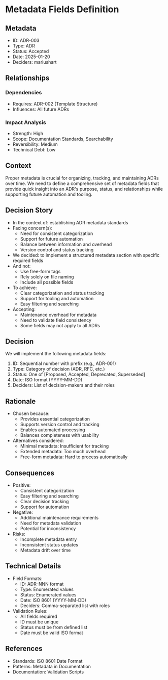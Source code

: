 # Metadata Fields Definition

## Metadata
- ID: ADR-003
- Type: ADR
- Status: Accepted
- Date: 2025-01-20
- Deciders: mariushart

## Relationships
### Dependencies
- Requires: ADR-002 (Template Structure)
- Influences: All future ADRs

### Impact Analysis
- Strength: High
- Scope: Documentation Standards, Searchability
- Reversibility: Medium
- Technical Debt: Low

## Context
Proper metadata is crucial for organizing, tracking, and maintaining ADRs over time. We need to define a comprehensive set of metadata fields that provide quick insight into an ADR's purpose, status, and relationships while supporting future automation and tooling.

## Decision Story
- In the context of: establishing ADR metadata standards
- Facing concern(s):
  - Need for consistent categorization
  - Support for future automation
  - Balance between information and overhead
  - Version control and status tracking
- We decided: to implement a structured metadata section with specific required fields
- And not:
  - Use free-form tags
  - Rely solely on file naming
  - Include all possible fields
- To achieve:
  - Clear categorization and status tracking
  - Support for tooling and automation
  - Easy filtering and searching
- Accepting:
  - Maintenance overhead for metadata
  - Need to validate field consistency
  - Some fields may not apply to all ADRs

## Decision
We will implement the following metadata fields:
1. ID: Sequential number with prefix (e.g., ADR-001)
2. Type: Category of decision (ADR, RFC, etc.)
3. Status: One of [Proposed, Accepted, Deprecated, Superseded]
4. Date: ISO format (YYYY-MM-DD)
5. Deciders: List of decision-makers and their roles

## Rationale
- Chosen because:
  - Provides essential categorization
  - Supports version control and tracking
  - Enables automated processing
  - Balances completeness with usability
- Alternatives considered:
  - Minimal metadata: Insufficient for tracking
  - Extended metadata: Too much overhead
  - Free-form metadata: Hard to process automatically

## Consequences
- Positive:
  - Consistent categorization
  - Easy filtering and searching
  - Clear decision tracking
  - Support for automation
- Negative:
  - Additional maintenance requirements
  - Need for metadata validation
  - Potential for inconsistency
- Risks:
  - Incomplete metadata entry
  - Inconsistent status updates
  - Metadata drift over time

## Technical Details
- Field Formats:
  - ID: ADR-NNN format
  - Type: Enumerated values
  - Status: Enumerated values
  - Date: ISO 8601 (YYYY-MM-DD)
  - Deciders: Comma-separated list with roles
- Validation Rules:
  - All fields required
  - ID must be unique
  - Status must be from defined list
  - Date must be valid ISO format

## References
- Standards: ISO 8601 Date Format
- Patterns: Metadata in Documentation
- Documentation: Validation Scripts